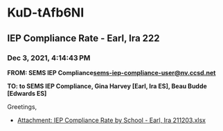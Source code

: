 # KuD-tAfb6NI
## IEP Compliance Rate - Earl, Ira 222
### Dec 3, 2021, 4:14:43 PM
**FROM: SEMS IEP Compliance<sems-iep-compliance-user@nv.ccsd.net>**

**TO: to SEMS IEP Compliance, Gina Harvey [Earl, Ira ES], Beau Budde [Edwards ES]**


Greetings,  





* [Attachment: IEP Compliance Rate by School - Earl, Ira 211203.xlsx](KuD-tAfb6NI-attachment-1.xlsx)
